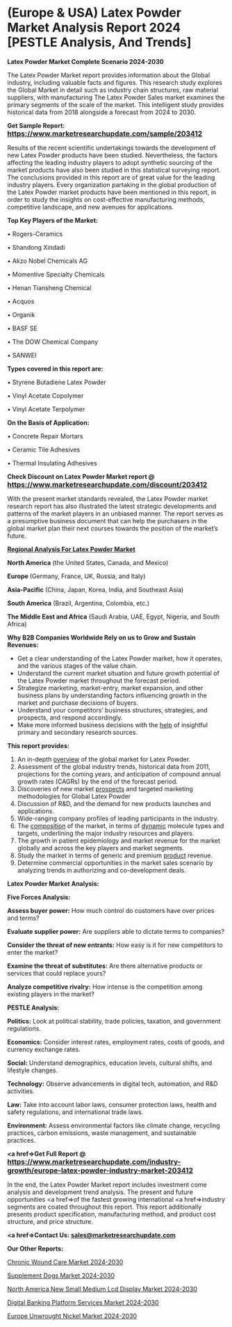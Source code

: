 # (Europe & USA) Latex Powder Market Analysis Report 2024 [PESTLE Analysis, And Trends]

<strong>Latex Powder Market Complete Scenario 2024-2030</strong>

The Latex Powder Market report provides information about the Global industry, including valuable facts and figures. This research study explores the Global Market in detail such as industry chain structures, raw material suppliers, with manufacturing The Latex Powder Sales market examines the primary segments of the scale of the market. This intelligent study provides historical data from 2018 alongside a forecast from 2024 to 2030.

<strong>Get Sample Report: <a href=https://www.marketresearchupdate.com/sample/203412><font size=3 color=#0000ff>https://www.marketresearchupdate.com/sample/203412</font></a></strong>

Results of the recent scientific undertakings towards the development of new Latex Powder products have been studied. Nevertheless, the factors affecting the leading industry players to adopt synthetic sourcing of the market products have also been studied in this statistical surveying report. The conclusions provided in this report are of great value for the leading industry players. Every organization partaking in the global production of the Latex Powder market products have been mentioned in this report, in order to study the insights on cost-effective manufacturing methods, competitive landscape, and new avenues for applications.

<strong>Top Key Players of the Market:</strong>

• Rogers-Ceramics

• Shandong Xindadi

• Akzo Nobel Chemicals AG

• Momentive Specialty Chemicals

• Henan Tiansheng Chemical

• Acquos

• Organik

• BASF SE

• The DOW Chemical Company

• SANWEI

<strong>Types covered in this report are: </strong>

• Styrene Butadiene Latex Powder

• Vinyl Acetate Copolymer

• Vinyl Acetate Terpolymer

<strong>On the Basis of Application:</strong>

• Concrete Repair Mortars

• Ceramic Tile Adhesives

• Thermal Insulating Adhesives

<strong>Check Discount on Latex Powder Market report @ <a href=https://www.marketresearchupdate.com/discount/203412><font size=3 color=#0000ff>https://www.marketresearchupdate.com/discount/203412</font></a></strong>

With the present market standards revealed, the Latex Powder market research report has also illustrated the latest strategic developments and patterns of the market players in an unbiased manner. The report serves as a presumptive business document that can help the purchasers in the global market plan their next courses towards the position of the market’s future.

<strong><u><b>Regional Analysis For Latex Powder Market</b></u></strong>

<strong><b>North America</b></strong> (the United States, Canada, and Mexico)

<strong><b>Europe </b></strong>(Germany, France, UK, Russia, and Italy)

<strong><b>Asia-Pacific</b></strong> (China, Japan, Korea, India, and Southeast Asia)

<strong><b>South America</b></strong> (Brazil, Argentina, Colombia, etc.)

<strong><b>The Middle East and Africa</b></strong> (Saudi Arabia, UAE, Egypt, Nigeria, and South Africa)

<strong>Why B2B Companies Worldwide Rely on us to Grow and Sustain Revenues:</strong>
<ul>
  <li>Get a clear understanding of the Latex Powder market, how it operates, and the various stages of the value chain.</li>
  <li>Understand the current market situation and future growth potential of the Latex Powder market throughout the forecast period.</li>
  <li>Strategize marketing, market-entry, market expansion, and other business plans by understanding factors influencing growth in the market and purchase decisions of buyers.</li>
  <li>Understand your competitors’ business structures, strategies, and prospects, and respond accordingly.</li>
  <li>Make more informed business decisions with the <a href=ASDF991299>help</a> of insightful primary and secondary research sources.</li>
</ul>
<strong>This report provides:</strong>
<ol>
  <li>An in-depth <a href=>overview</a> of the global market for Latex Powder.</li>
  <li>Assessment of the global industry trends, historical data from 2011, projections for the coming years, and anticipation of compound annual growth rates (CAGRs) by the end of the forecast period.</li>
  <li>Discoveries of new market <a href=>prospects</a> and targeted marketing methodologies for Global Latex Powder</li>
  <li>Discussion of R&amp;D, and the demand for new products launches and applications.</li>
  <li>Wide-ranging company profiles of leading participants in the industry.</li>
  <li>The <a href=ASDF881288>composition</a> of the market, in terms of <a href=>dynamic</a> molecule types and targets, underlining the major industry resources and players.</li>
  <li>The growth in patient epidemiology and market revenue for the market globally and across the key players and market segments.</li>
  <li>Study the market in terms of generic and premium <a href=>product</a> revenue.</li>
  <li>Determine commercial opportunities in the market sales scenario by analyzing trends in authorizing and co-development deals.</li>
</ol>

<strong>Latex Powder Market Analysis:</strong>

<strong>Five Forces Analysis:</strong>

<strong>Assess buyer power:</strong> How much control do customers have over prices and terms?

<strong>Evaluate supplier power:</strong> Are suppliers able to dictate terms to companies?

<strong>Consider the threat of new entrants:</strong> How easy is it for new competitors to enter the market?

<strong>Examine the threat of substitutes:</strong> Are there alternative products or services that could replace yours?

<strong>Analyze competitive rivalry:</strong> How intense is the competition among existing players in the market?

<strong>PESTLE Analysis:</strong>

<strong>Politics:</strong> Look at political stability, trade policies, taxation, and government regulations.

<strong>Economics:</strong> Consider interest rates, employment rates, costs of goods, and currency exchange rates.

<strong>Social:</strong> Understand demographics, education levels, cultural shifts, and lifestyle changes.

<strong>Technology:</strong> Observe advancements in digital tech, automation, and R&D activities.

<strong>Law:</strong> Take into account labor laws, consumer protection laws, health and safety regulations, and international trade laws.

<strong>Environment:</strong> Assess environmental factors like climate change, recycling practices, carbon emissions, waste management, and sustainable practices.

<strong><a href=>Get Full Report</a> @ <a href=https://www.marketresearchupdate.com/industry-growth/europe-latex-powder-industry-market-203412><font size=3 color=#0000ff>https://www.marketresearchupdate.com/industry-growth/europe-latex-powder-industry-market-203412</font></a></strong>

In the end, the Latex Powder Market report includes investment come analysis and development trend analysis. The present and future opportunities <a href=>of</a> the fastest growing international <a href=>industry</a> segments are coated throughout this report. This report additionally presents product specification, manufacturing method, and product cost structure, and price structure.

<strong><a href=><strong>Contact Us:</strong></a></strong>
<strong>sales@marketresearchupdate.com</strong>

<strong>Our Other Reports:</strong>

<a href=https://www.linkedin.com/pulse/chronic-wound-care-market-industry-analysis-segments>Chronic Wound Care Market 2024-2030</a>

<a href=https://www.linkedin.com/pulse/supplement-dogs-market-2023-remarking-enormous>Supplement Dogs Market 2024-2030</a>

<a href=https://www.linkedin.com/pulse/north-america-new-small-medium-lcd-display-market>North America New Small Medium Lcd Display Market 2024-2030</a>

<a href=https://www.linkedin.com/pulse/digital-banking-platform-services-market-2023-fiznf/>Digital Banking Platform Services Market 2024-2030</a>

<a href=https://www.linkedin.com/pulse/europe-unwrought-nickel-market-research-cmdaf/>Europe Unwrought Nickel Market 2024-2030</a>
